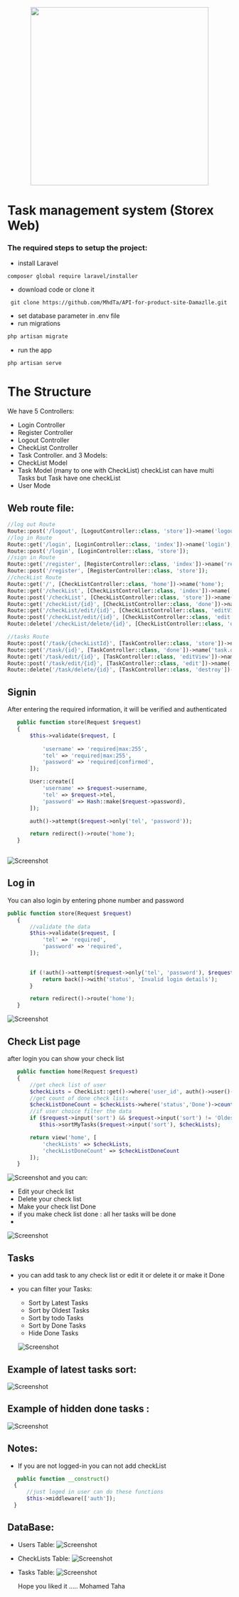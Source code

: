 <p align="center"><a href="https://laravel.com" target="_blank"><img src="https://raw.githubusercontent.com/laravel/art/master/logo-lockup/5%20SVG/2%20CMYK/1%20Full%20Color/laravel-logolockup-cmyk-red.svg" width="400"></a></p>

# Task management system (Storex Web)
### The required steps to setup the project:
* install Laravel
 ```
composer global require laravel/installer
 ```
* download code or clone it
```
 git clone https://github.com/MhdTa/API-for-product-site-Damazlle.git
```
* set database parameter in .env file
* run migrations
 ```php
 php artisan migrate
 ```
 * run the app
 ```
 php artisan serve
 ```
# The Structure
We have 5 Controllers:
  * Login Controller
  * Register Controller
  * Logout Controller
  * CheckList Controller
  * Task Controller.
and 3 Models:
 * CheckList Model 
 * Task Model (many to one with CheckList) checkList can have multi Tasks but Task have one checkList
 * User Mode
 ## Web route file:
  ```php
  //log out Route
Route::post('/logout', [LogoutController::class, 'store'])->name('logout');
//log in Route
Route::get('/login', [LoginController::class, 'index'])->name('login');
Route::post('/login', [LoginController::class, 'store']);
//sign in Route
Route::get('/register', [RegisterController::class, 'index'])->name('register');
Route::post('/register', [RegisterController::class, 'store']);
//checkList Route
Route::get('/', [CheckListController::class, 'home'])->name('home');
Route::get('/checkList', [CheckListController::class, 'index'])->name('checkList');
Route::post('/checkList', [CheckListController::class, 'store'])->name('checkList.add');
Route::get('/checkList/{id}', [CheckListController::class, 'done'])->name('checkList.done');
Route::get('/checkList/edit/{id}', [CheckListController::class, 'editView'])->name('checkList.edit');
Route::post('/checkList/edit/{id}', [CheckListController::class, 'edit'])->name('checkList.edit');
Route::delete('/checkList/delete/{id}', [CheckListController::class, 'destroy'])->name('checkList.destroy');

//tasks Route
Route::post('/task/{checkListId}', [TaskController::class, 'store'])->name('task.add');
Route::get('/task/{id}', [TaskController::class, 'done'])->name('task.done');
Route::get('/task/edit/{id}', [TaskController::class, 'editView'])->name('task.edit');
Route::post('/task/edit/{id}', [TaskController::class, 'edit'])->name('task.edit');
Route::delete('/task/delete/{id}', [TaskController::class, 'destroy'])->name('task.destroy');
  ```
 
 ## Signin
After entering the required information, it will be verified and authenticated
 ```php
    public function store(Request $request)
    {
        $this->validate($request, [
           
            'username' => 'required|max:255',
            'tel' => 'required|max:255',
            'password' => 'required|confirmed',
        ]);

        User::create([
            'username' => $request->username,
            'tel' => $request->tel,
            'password' => Hash::make($request->password),
        ]);

        auth()->attempt($request->only('tel', 'password'));

        return redirect()->route('home');
    }
    
  ```
   ![Screenshot](images/1.JPG)
## Log in
You can also login by entering phone number and password
 ```php
 public function store(Request $request)
    {
        //validate the data
        $this->validate($request, [
            'tel' => 'required',
            'password' => 'required',
        ]);

        
        if (!auth()->attempt($request->only('tel', 'password'), $request->remember)) {
            return back()->with('status', 'Invalid login details');
        }

        return redirect()->route('home');
    }
 ```
 ![Screenshot](images/2.JPG)
## Check List page
after login you can show your check list
 ```php
    public function home(Request $request)
    {
        //get check list of user
        $checkLists = CheckList::get()->where('user_id', auth()->user()->id);
        //get count of done check lists
        $checkListDoneCount = $checkLists->where('status','Done')->count();
        //if user choice filter the data
        if ($request->input('sort') && $request->input('sort') != 'Oldest') 
           $this->sortMyTasks($request->input('sort'), $checkLists);

        return view('home', [
            'checkLists' => $checkLists,
            'checkListDoneCount' => $checkListDoneCount
        ]);
    }
  ```
  ![Screenshot](images/3.JPG)
  and you can:
  * Edit your check list
  * Delete your check list
  * Make your check list Done
  * if you make check list done : all her tasks will be done
  * 
  ![Screenshot](images/5.JPG)
  
## Tasks
* you can add task to any check list or edit it or delete it or make it Done
* you can filter your Tasks:
  * Sort by Latest Tasks
  * Sort by Oldest Tasks
  * Sort by todo Tasks
  * Sort by Done Tasks
  * Hide Done Tasks
  
   ![Screenshot](images/4.JPG)
   
 ## Example of latest tasks sort:
  ![Screenshot](images/6.JPG)
  
 ## Example of hidden done tasks :
  ![Screenshot](images/7.JPG)
  

 ## Notes:
 * If you are not logged-in you can not add checkList
  ```php
     public function __construct()
    {
        //just loged in user can do these functions
        $this->middleware(['auth']);
    }
   ```
 ## DataBase:
 * Users Table:
   ![Screenshot](images/10.JPG)
 * CheckLists Table:
   ![Screenshot](images/8.JPG) 
 * Tasks Table:
   ![Screenshot](images/9.JPG) 
   
   Hope you liked it ..... Mohamed Taha
    
     
